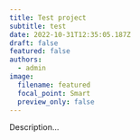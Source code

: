 ```yaml
---
title: Test project
subtitle: test
date: 2022-10-31T12:35:05.187Z
draft: false
featured: false
authors:
  - admin
image:
  filename: featured
  focal_point: Smart
  preview_only: false
---
```

D﻿escription...